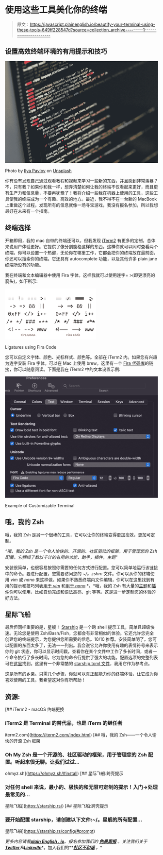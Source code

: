 # 使用这些工具美化你的终端

> 原文：<https://javascript.plainenglish.io/beautify-your-terminal-using-these-tools-649ff228547d?source=collection_archive---------1----------------------->

## 设置高效终端环境的有用提示和技巧

![](img/b572f4613a3cf62a9f26081c0bfb7191.png)

Photo by [Ilya Pavlov](https://unsplash.com/@ilyapavlov?utm_source=unsplash&utm_medium=referral&utm_content=creditCopyText) on [Unsplash](https://unsplash.com/s/photos/computer-terminal?utm_source=unsplash&utm_medium=referral&utm_content=creditCopyText)

你有没有发现自己通过观看教程和视频来学习一些新的东西，并且感到非常羡慕？不，只有我？如果你和我一样，想弄清楚如何让我的终端不仅看起来更好，而且更有生产力和信息量，不要再犹豫了！我将介绍一些我在机器上使用的工具，这些工具使我的终端成为一个有趣、高效的地方。最近，我不得不在一台新的 MacBook 上重做这个过程，发现所有的信息就像一场寻宝游戏，我没有报名参加，所以我想最好在未来有一个指南。

## 终端选择

开箱即用，我的 mac 自带的终端还可以，但我发现 [iTerm2](https://iterm2.com/index.html) 有更多的定制，总体来说用户体验更好。它提供了像分割窗格这样的东西，这样你就可以同时查看两个终端，你可以设置一个热键，无论你在哪里工作，它都会把你的终端放在最前面，你还可以搜索你的终端。它还具有 autocomplete 功能，以及其他许多 plain jane 终端所没有的功能。

我在终端和文本编辑器中使用 Fira 字体，这样我就可以使用连字= >(即更漂亮的箭头)，如下所示:

![](img/4c51713b257823570db5045d1c4648a3.png)

Ligatures using Fira Code

您可以自定义字体、颜色、光标样式、颜色等。全部在 iTerm2 内。如果您有兴趣为连字安装 Fira 字体，可以在 Mac 上使用 brew。这里有一个 [Fira 代码库](https://github.com/tonsky/FiraCode)的链接，你可以随意阅读。下面是我在 iTerm2 中的文本设置示例:

![](img/6360ae0848f7de2acfe637e1dd649131.png)

Example of Customizable Terminal

## 哦，我的 Zsh

哦，我的 Zsh 是另一个很棒的工具，它可以让你的终端变得更加高效，更加可定制。

*“哦，我的 Zsh 是一个令人愉快的、开源的、社区驱动的框架，用于管理您的 Zsh 配置。它捆绑了数以千计的有用的功能，助手，插件，主题"*

安装很简单，也很容易按照你需要的任何方式进行配置。您可以简单地运行该链接中的命令。要进行配置，您需要访问您的 *~/。zshrc* 文件。你可以从你的终端使用 *vim* 或 *nano* 来这样做。如果你不熟悉终端内文件编辑，你可以在这里找到有用的提示和技巧列表[用于 *vim*](https://vim.rtorr.com/) 和[用于 *nano*](https://www.nano-editor.org/dist/latest/cheatsheet.html) *。*哦，我的 Zsh 有大量的[主题](https://github.com/ohmyzsh/ohmyzsh/wiki/Themes)和[插件](https://github.com/ohmyzsh/ohmyzsh/tree/master/plugins)你可以使用，比如自动完成和语法高亮、git 等等。这是进一步定制您的体验的好方法。

## 星际飞船

最后但同样重要的是，星舰！ [Starship](https://starship.rs/) 是一个跨 shell 提示工具，简单且超级快速。无论您是使用 Zsh/Bash/Fish，您都会有非常相似的体验。它还允许您完全创建您的终端提示，为您提供您所需要的信息。10/10 推荐。安装简单明了。您可以配置的东西太多了，无法一一列出。我会说它允许你使用有趣的表情符号来表示你的 git 状态，你可以显示时间戳，查看你在某个文件中工作了多长时间，或者一个命令执行了多长时间。它为您的命令行提供了强大的功能。配置选项的完整列表可在[这里](https://starship.rs/config/#prompt)找到。这里有一个非常酷的 [starship.toml 文件](https://gist.github.com/ryo-ARAKI/48a11585299f9032fa4bda60c9bba593)，我用它作为参考点。

这是所有的乡亲。只需几个步骤，你就可以真正超能力你的终端体验，让它成为你喜欢使用的工具。我希望这对你有所帮助！

## 资源:

[](https://iterm2.com/index.html) [## iTerm2 - macOS 终端更换

### iTerm2 是 Terminal 的替代品，也是 iTerm 的继任者

iterm2.com](https://iterm2.com/index.html) [](https://ohmyz.sh/#install) [## 哦，我的 Zsh——一个令人愉快的开源 Zsh 框架

### Oh My Zsh 是一个开源的、社区驱动的框架，用于管理您的 Zsh 配置。听起来很无聊。让我们试试…

ohmyz.sh](https://ohmyz.sh/#install) [](https://starship.rs/) [## 星际飞船:跨壳提示

### 对任何 shell 来说，最小的、极快的和无限可定制的提示！入门→处理最常见的…

星际飞船](https://starship.rs/) [](https://starship.rs/config/#prompt) [## 星际飞船:跨壳提示

### 要开始配置 starship，请创建以下文件:~/。星舰的所有配置…

星际飞船](https://starship.rs/config/#prompt) 

*更多内容请看*[***plain English . io***](https://plainenglish.io/)*。报名参加我们的* [***免费周报***](http://newsletter.plainenglish.io/) *。关注我们关于*[***Twitter***](https://twitter.com/inPlainEngHQ)*和*[***LinkedIn***](https://www.linkedin.com/company/inplainenglish/)*。加入我们的**[***社区不和谐***](https://discord.gg/GtDtUAvyhW) *。**